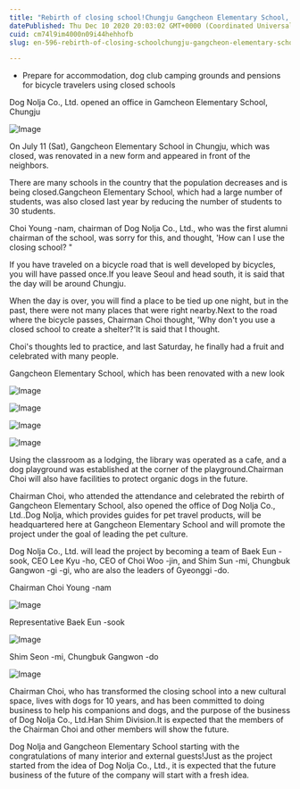 ```yaml
---
title: "Rebirth of closing school!Chungju Gangcheon Elementary School, Meet the idea of ​​dog nolja and newly transforms"
datePublished: Thu Dec 10 2020 20:03:02 GMT+0000 (Coordinated Universal Time)
cuid: cm74l9im4000n09i44hehhofb
slug: en-596-rebirth-of-closing-schoolchungju-gangcheon-elementary-school-meet-the-idea-of-dog-nolja-and-newly-transforms

---
```



- Prepare for accommodation, dog club camping grounds and pensions for bicycle travelers using closed schools

Dog Nolja Co., Ltd. opened an office in Gamcheon Elementary School, Chungju

![Image](https://cdn.hashnode.com/res/hashnode/image/upload/v1739526645159/812fc77c-24f9-4fba-8e05-f7fbbc6a53f8.png)

On July 11 (Sat), Gangcheon Elementary School in Chungju, which was closed, was renovated in a new form and appeared in front of the neighbors.

There are many schools in the country that the population decreases and is being closed.Gangcheon Elementary School, which had a large number of students, was also closed last year by reducing the number of students to 30 students.

Choi Young -nam, chairman of Dog Nolja Co., Ltd., who was the first alumni chairman of the school, was sorry for this, and thought, 'How can I use the closing school? "

If you have traveled on a bicycle road that is well developed by bicycles, you will have passed once.If you leave Seoul and head south, it is said that the day will be around Chungju.

When the day is over, you will find a place to be tied up one night, but in the past, there were not many places that were right nearby.Next to the road where the bicycle passes, Chairman Choi thought, 'Why don't you use a closed school to create a shelter?'It is said that I thought.

Choi's thoughts led to practice, and last Saturday, he finally had a fruit and celebrated with many people.

Gangcheon Elementary School, which has been renovated with a new look

![Image](https://cdn.hashnode.com/res/hashnode/image/upload/v1739526648173/abcf54da-7b70-4489-992f-55fde47504b6.png)

![Image](https://cdn.hashnode.com/res/hashnode/image/upload/v1739526650644/2b22a545-b382-443d-b931-930de8ba3354.png)

![Image](https://cdn.hashnode.com/res/hashnode/image/upload/v1739526653596/5f72e395-ea94-4d48-adf9-1f05ee4a354a.png)

![Image](https://cdn.hashnode.com/res/hashnode/image/upload/v1739526655928/6cf231fe-ebd7-4787-a022-3318138b1f19.jpeg)

Using the classroom as a lodging, the library was operated as a cafe, and a dog playground was established at the corner of the playground.Chairman Choi will also have facilities to protect organic dogs in the future.

Chairman Choi, who attended the attendance and celebrated the rebirth of Gangcheon Elementary School, also opened the office of Dog Nolja Co., Ltd..Dog Nolja, which provides guides for pet travel products, will be headquartered here at Gangcheon Elementary School and will promote the project under the goal of leading the pet culture.

Dog Nolja Co., Ltd. will lead the project by becoming a team of Baek Eun -sook, CEO Lee Kyu -ho, CEO of Choi Woo -jin, and Shim Sun -mi, Chungbuk Gangwon -gi -gi, who are also the leaders of Gyeonggi -do.

Chairman Choi Young -nam

![Image](https://cdn.hashnode.com/res/hashnode/image/upload/v1739526658326/18699bdf-644f-4bfe-b6d4-e4887453b3da.png)

Representative Baek Eun -sook

![Image](https://cdn.hashnode.com/res/hashnode/image/upload/v1739526661641/bb3bb132-6963-46c2-9dc5-2813ac5f34b7.png)

Shim Seon -mi, Chungbuk Gangwon -do

![Image](https://cdn.hashnode.com/res/hashnode/image/upload/v1739526664328/bc03bb06-efd5-4288-910e-64fc7b378f52.png)

Chairman Choi, who has transformed the closing school into a new cultural space, lives with dogs for 10 years, and has been committed to doing business to help his companions and dogs, and the purpose of the business of Dog Nolja Co., Ltd.Han Shim Division.It is expected that the members of the Chairman Choi and other members will show the future.

Dog Nolja and Gangcheon Elementary School starting with the congratulations of many interior and external guests!Just as the project started from the idea of ​​Dog Nolja Co., Ltd., it is expected that the future business of the future of the company will start with a fresh idea.